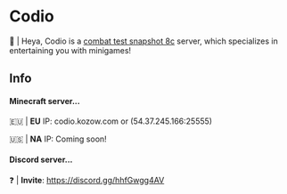 # Codio

👋 | Heya, Codio is a [combat test snapshot 8c](https://minecraft.wiki/w/Java_Edition_Combat_Test_8c) server, which specializes in entertaining you with minigames!

## Info

#### Minecraft server...

🇪🇺 | **EU** IP: codio.kozow.com or (54.37.245.166:25555)

🇺🇸 | **NA** IP: Coming soon!

#### Discord server...

❓️ | **Invite**: https://discord.gg/hhfGwgg4AV

